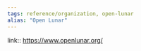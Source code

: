 ```yaml
---
tags: reference/organization, open-lunar
alias: "Open Lunar"
---
```

link:: https://www.openlunar.org/